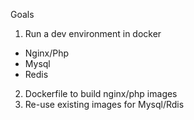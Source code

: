 Goals

1. Run a dev environment in docker
- Nginx/Php
- Mysql
- Redis

2. Dockerfile to build nginx/php images
3. Re-use existing images for Mysql/Rdis


